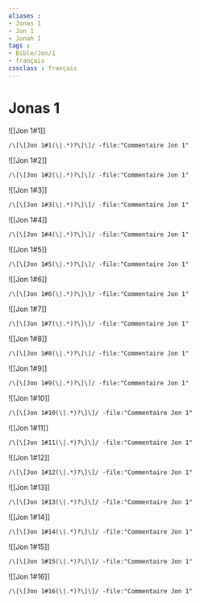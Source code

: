 ```yaml
---
aliases : 
- Jonas 1
- Jon 1
- Jonah 1
tags : 
- Bible/Jon/1
- français
cssclass : français
---
```


# Jonas 1

![[Jon 1#1]]

```query
/\[\[Jon 1#1(\|.*)?\]\]/ -file:"Commentaire Jon 1"
```

![[Jon 1#2]]

```query
/\[\[Jon 1#2(\|.*)?\]\]/ -file:"Commentaire Jon 1"
```

![[Jon 1#3]]

```query
/\[\[Jon 1#3(\|.*)?\]\]/ -file:"Commentaire Jon 1"
```

![[Jon 1#4]]

```query
/\[\[Jon 1#4(\|.*)?\]\]/ -file:"Commentaire Jon 1"
```

![[Jon 1#5]]

```query
/\[\[Jon 1#5(\|.*)?\]\]/ -file:"Commentaire Jon 1"
```

![[Jon 1#6]]

```query
/\[\[Jon 1#6(\|.*)?\]\]/ -file:"Commentaire Jon 1"
```

![[Jon 1#7]]

```query
/\[\[Jon 1#7(\|.*)?\]\]/ -file:"Commentaire Jon 1"
```

![[Jon 1#8]]

```query
/\[\[Jon 1#8(\|.*)?\]\]/ -file:"Commentaire Jon 1"
```

![[Jon 1#9]]

```query
/\[\[Jon 1#9(\|.*)?\]\]/ -file:"Commentaire Jon 1"
```

![[Jon 1#10]]

```query
/\[\[Jon 1#10(\|.*)?\]\]/ -file:"Commentaire Jon 1"
```

![[Jon 1#11]]

```query
/\[\[Jon 1#11(\|.*)?\]\]/ -file:"Commentaire Jon 1"
```

![[Jon 1#12]]

```query
/\[\[Jon 1#12(\|.*)?\]\]/ -file:"Commentaire Jon 1"
```

![[Jon 1#13]]

```query
/\[\[Jon 1#13(\|.*)?\]\]/ -file:"Commentaire Jon 1"
```

![[Jon 1#14]]

```query
/\[\[Jon 1#14(\|.*)?\]\]/ -file:"Commentaire Jon 1"
```

![[Jon 1#15]]

```query
/\[\[Jon 1#15(\|.*)?\]\]/ -file:"Commentaire Jon 1"
```

![[Jon 1#16]]

```query
/\[\[Jon 1#16(\|.*)?\]\]/ -file:"Commentaire Jon 1"
```

